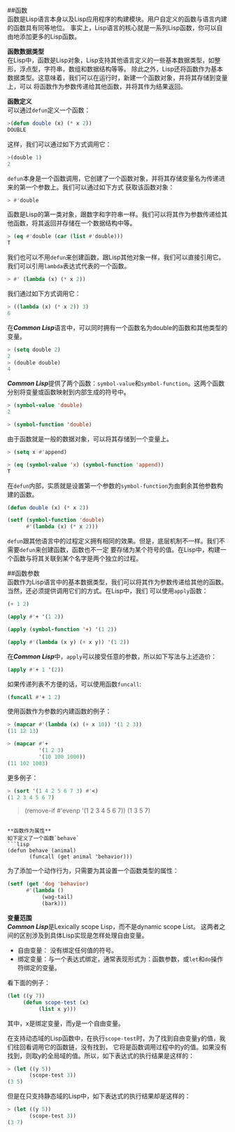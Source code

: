 ##函数  
函数是Lisp语言本身以及Lisp应用程序的构建模块。用户自定义的函数与语言内建的函数具有同等地位。
事实上，Lisp语言的核心就是一系列Lisp函数，你可以自由地添加更多的Lisp函数。  

**函数数据类型**  
在Lisp中，函数是Lisp对象，Lisp支持其他语言定义的一些基本数据类型，如整形，浮点型，字符串，数组和数据结构等等。
除此之外，Lisp还将函数作为基本数据类型。这意味着，我们可以在运行时，新建一个函数对象，并将其存储到变量上，可以
将函数作为参数传递给其他函数，并将其作为结果返回。  

**函数定义**  
可以通过`defun`定义一个函数：
```lisp
>(defun double (x) (* x 2))
DOUBLE
```
这样，我们可以通过如下方式调用它：
```lisp
>(double 1)
2
```
`defun`本身是一个函数调用，它创建了一个函数对象，并将其存储变量名为传递进来的第一个参数上。我们可以通过如下方式
获取该函数对象：  
```lisp
> #'double
```
函数是Lisp的第一类对象，跟数字和字符串一样。我们可以将其作为参数传递给其他函数，将其返回并存储在一个数据结构中等。
```lisp
> (eq #'double (car (list #'double)))
T
```
我们也可以不用`defun`来创建函数，跟Lisp其他对象一样，我们可以直接引用它。我们可以引用`lambda`表达式代表的一个函数。
```lisp
> #' (lambda (x) (* x 2))
```
我们通过如下方式调用它：  
```lisp
> ((lambda (x) (* x 2)) 3)
6
```
在***Common Lisp***语言中，可以同时拥有一个函数名为double的函数和其他类型的变量。
```lisp
> (setq double 2)
2
> (double double)
4
```
***Common Lisp***提供了两个函数：`symbol-value`和`symbol-function`。这两个函数分别将变量或函数映射到内部生成的符号中。
```lisp
> (symbol-value 'double)
2

> (symbol-function 'double)

```

由于函数就是一般的数据对象，可以将其存储到一个变量上。  
```lisp
> (setq x #'append)

> (eq (symbol-value 'x) (symbol-function 'append))
T
```
在`defun`内部，实质就是设置第一个参数的`symbol-function`为由剩余其他参数构建的函数。
```lisp
(defun double (x) (* x 2))

(setf (symbol-function 'double)
      #'(lambda (x) (* x 2)))
```
`defun`跟其他语言中的过程定义拥有相同的效果。但是，底层机制不一样。我们不需要`defun`来创建函数，函数也不一定
要存储为某个符号的值。在Lisp中，构建一个函数与将其关联到某个名字是两个独立的过程。  

##函数参数  
函数作为Lisp语言中的基本数据类型，我们可以将其作为参数传递给其他的函数。当然，还必须提供调用它们的方式。在Lisp中，我们
可以使用`apply`函数：  
```lisp
(+ 1 2)

(apply #'+ '(1 2))

(apply (symbol-function '+) '(1 2))

(apply #'(lambda (x y) (+ x y)) '(1 2))

```
在***Common Lisp***中，`apply`可以接受任意的参数，所以如下写法与上述造价：  
```lisp
(apply #'+ 1 '(2))
```
如果传递列表不方便的话，可以使用函数`funcall`:
```lisp
(funcall #'+ 1 2)
```

使用函数作为参数的内建函数的例子：  
```lisp
> (mapcar #'(lambda (x) (+ x 10)) '(1 2 3))
(11 12 13)

> (mapcar #'+
          '(1 2 3)
          '(10 100 1000))
(11 102 1003)
```
更多例子：  
```lisp
> (sort '(1 4 2 5 6 7 3) #'<)
(1 2 3 4 5 6 7)
```

> (remove-if #'evenp '(1 2 3 4 5 6 7))
(1 3 5 7)
```

**函数作为属性**  
如下定义了一个函数`behave`
```lisp
(defun behave (animal)
       (funcall (get animal 'behavior)))
```
为了添加一个动作行为，只需要为其设置一个函数类型的属性：  
```lisp
(setf (get 'dog 'behavior)
      #'(lambda () 
           (wag-tail)
           (bark)))
```

**变量范围**  
***Common Lisp***是Lexically scope Lisp，而不是dynamic scope List。
这两者之间的区别涉及到具体Lisp实现是怎样处理自由变量。
* 自由变量： 没有绑定任何值的符号。
* 绑定变量：与一个表达式绑定，通常表现形式为：函数参数，或`let`和`do`操作符绑定的变量。  

看下面的例子：  
```lisp
(let ((y 7))
     (defun scope-test (x)
          (list x y)))
```
其中，x是绑定变量，而y是一个自由变量。

在支持动态域的Lisp函数中，在执行`scope-test`时，为了找到自由变量y的值，我们往回看调用它的函数链，没有找到，
它将是函数调用过程中的y的值。如果没有找到，则取y的全局域的值。所以，如下表达式的执行结果是这样的：
```lisp
> (let ((y 5))
       (scope-test 3))
(3 5)
```
但是在只支持静态域的Lisp中，如下表达式的执行结果却是这样的：  
```lisp
> (let ((y 5))
       (scope-test 3))
(3 7)
```






